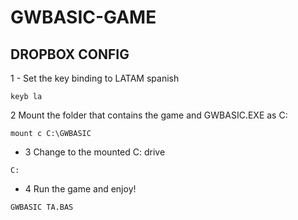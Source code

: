# GWBASIC-GAME

## DROPBOX CONFIG

1 - Set the key binding to LATAM spanish

```
keyb la

```
2 Mount the folder that contains the game and GWBASIC.EXE as C:

```
mount c C:\GWBASIC

```
- 3 Change to the mounted C: drive

```
C:
```

- 4 Run the game and enjoy!


```
GWBASIC TA.BAS
```



